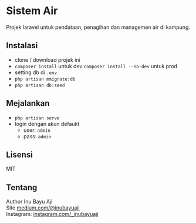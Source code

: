 # Sistem Air
Projek laravel untuk pendataan, penagihan dan managemen air di kampung.

## Instalasi
- clone / download projek ini
- `composer install` untuk dev `composer install --no-dev` untuk prod
- setting db di `.env`
- `php artisan mmigrate:db`
- `php artisan db:seed`

## Mejalankan
- `php artisan serve`
- login dengan akun defaukt
    - user: `admin`
    - pass: `admin`

## Lisensi
MIT

## Tentang
Author Inu Bayu Aji<br>
Site [medium.com/@inubayuaji](https://medium.com/@inubayuaji) <br>
Instagram: [instagram.com/_inubayuaji](https://instagram.com/_inubayuaji)